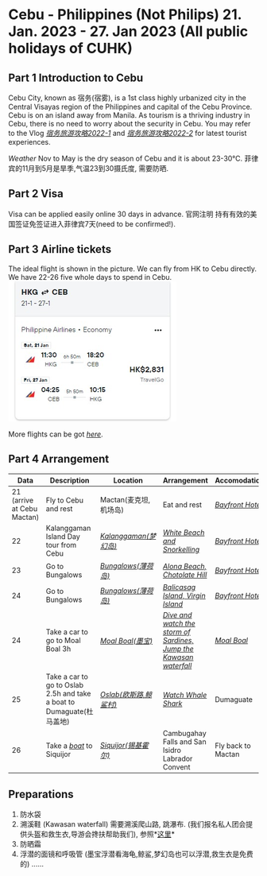 # Cebu - Philippines (Not Philips) 21. Jan. 2023 - 27. Jan 2023 (All public holidays of CUHK)
## Part 1 Introduction to Cebu
Cebu City, known as 宿务(宿雾), is a 1st class highly urbanized city in the Central Visayas region of the Philippines and capital of the Cebu Province.
Cebu is on an island away from Manila. As tourism is a thriving industry in Cebu, there is no need to worry about the security in Cebu. 
You may refer to the Vlog *[宿务旅游攻略2022-1](https://youtu.be/qIB_sNAncQU)* and *[宿务旅游攻略2022-2](https://youtu.be/VCAyanD0o-I)* for latest tourist experiences. 

*Weather*
Nov to May is the dry season of Cebu and it is about 23-30℃.
菲律宾的11月到5月是旱季,气温23到30摄氏度, 需要防晒.

## Part 2 Visa
Visa can be applied easily online 30 days in advance.
官网注明 持有有效的美国签证免签证进入菲律宾7天(need to be confirmed!).

## Part 3 Airline tickets
The ideal flight is shown in the picture. We can fly from HK to Cebu directly. We have 22-26 five whole days to spend in Cebu.
![flight](airline.jpg)

More flights can be got *[here](https://www.cheapflights.com.hk/flight-search/HKG-CEB/2023-01-21/2023-01-27?sort=bestflight_a)*.

## Part 4 Arrangement

| Data | Description | Location| Arrangement|Accomodation|Food|
| --- | ----------- | ---------|----|--|--|
|21 (arrive at Cebu Mactan)| Fly to Cebu and rest| Mactan(麦克坦,机场岛)|Eat and rest|*[Bayfront Hotel](https://www.agoda.com/zh-cn/bayfront-hotel-cebu-capitol-site/hotel/cebu-ph.html?finalPriceView=1&isShowMobileAppPrice=false&cid=1891438&numberOfBedrooms=&familyMode=false&adults=6&children=0&rooms=3&maxRooms=0&isCalendarCallout=false&childAges=&numberOfGuest=0&missingChildAges=false&travellerType=-1&showReviewSubmissionEntry=false&currencyCode=HKD&isFreeOccSearch=false&tag=455d4eee-c674-43d2-98cc-40efbb4e8d16&isCityHaveAsq=false&los=3&searchrequestid=308f05cb-9aa9-443b-a321-fadeb15fb74c&checkin=2023-01-21)*|.|
| 22 | Kalanggaman Island Day tour from Cebu|*[Kalanggaman(梦幻岛)](https://www.kkday.com/en/product/131154-kalanggaman-island-day-tour-from-cebu-philippines)*|*[White Beach and Snorkelling](https://www.youtube.com/watch?v=_UZbkBpryHs)*|*[Bayfront Hotel](https://www.agoda.com/zh-cn/bayfront-hotel-cebu-capitol-site/hotel/cebu-ph.html?finalPriceView=1&isShowMobileAppPrice=false&cid=1891438&numberOfBedrooms=&familyMode=false&adults=6&children=0&rooms=3&maxRooms=0&isCalendarCallout=false&childAges=&numberOfGuest=0&missingChildAges=false&travellerType=-1&showReviewSubmissionEntry=false&currencyCode=HKD&isFreeOccSearch=false&tag=455d4eee-c674-43d2-98cc-40efbb4e8d16&isCityHaveAsq=false&los=3&searchrequestid=308f05cb-9aa9-443b-a321-fadeb15fb74c&checkin=2023-01-21)*|.|
| 23 | Go to Bungalows |*[Bungalows(薄荷岛)](https://www.kkday.com/en/product/134610)*|*[Alona Beach, Chotolate Hill](https://www.youtube.com/watch?v=qBrFjzZ9BuM)*|*[Bayfront Hotel](https://www.agoda.com/zh-cn/bayfront-hotel-cebu-capitol-site/hotel/cebu-ph.html?finalPriceView=1&isShowMobileAppPrice=false&cid=1891438&numberOfBedrooms=&familyMode=false&adults=6&children=0&rooms=3&maxRooms=0&isCalendarCallout=false&childAges=&numberOfGuest=0&missingChildAges=false&travellerType=-1&showReviewSubmissionEntry=false&currencyCode=HKD&isFreeOccSearch=false&tag=455d4eee-c674-43d2-98cc-40efbb4e8d16&isCityHaveAsq=false&los=3&searchrequestid=308f05cb-9aa9-443b-a321-fadeb15fb74c&checkin=2023-01-21)*|.|
| 24 | Go to Bungalows |*[Bungalows(薄荷岛)](https://www.kkday.com/zh-cn/product/9579)*|*[Balicasag Island, Virgin Island](https://www.youtube.com/watch?v=qBrFjzZ9BuM)*|*[Bayfront Hotel](https://www.agoda.com/zh-cn/bayfront-hotel-cebu-capitol-site/hotel/cebu-ph.html?finalPriceView=1&isShowMobileAppPrice=false&cid=1891438&numberOfBedrooms=&familyMode=false&adults=6&children=0&rooms=3&maxRooms=0&isCalendarCallout=false&childAges=&numberOfGuest=0&missingChildAges=false&travellerType=-1&showReviewSubmissionEntry=false&currencyCode=HKD&isFreeOccSearch=false&tag=455d4eee-c674-43d2-98cc-40efbb4e8d16&isCityHaveAsq=false&los=3&searchrequestid=308f05cb-9aa9-443b-a321-fadeb15fb74c&checkin=2023-01-21)*|.|
| 24 | Take a car to go to Moal Boal 3h|*[Moal Boal(墨宝)](https://www.kkday.com/en/product/34000)*|*[Dive and watch the storm of Sardines, Jump the Kawasan waterfall](https://www.youtube.com/watch?v=d8XPaP9ODYI)*|*[Moal Boal](https://zh.airbnb.com/rooms/47168296?adults=6&check_in=2023-01-24&check_out=2023-01-25&source_impression_id=p3_1670140589_5n0ao9vd%2BCf7kmhQ)*|.|
| 25 | Take a car to go to Oslab 2.5h and take a boat to Dumaguate(杜马盖地)|*[Oslab(欧斯路,鲸鲨村)](https://www.kkday.com/en/product/134610)*|*[Watch Whale Shark](https://www.youtube.com/watch?v=-iaobHU9gCg)*|Dumaguate|.|
| 26 | Take a *[boat](https://www.mafengwo.cn/gonglve/ziyouxing/332696.html)* to Siquijor |*[Siquijor(锡基霍尔)](https://www.mafengwo.cn/gonglve/ziyouxing/31566.html)*|Cambugahay Falls and San Isidro Labrador Convent|Fly back to Mactan|.|


## Preparations
1. 防水袋
2. 溯溪鞋 (Kawasan waterfall) 需要溯溪爬山路, 跳瀑布. (我们报名私人团会提供头盔和救生衣,导游会搀扶帮助我们), 参照*[这里](https://www.youtube.com/watch?v=d8XPaP9ODYI)*
3. 防晒霜
4. 浮潜的面镜和呼吸管 (墨宝浮潜看海龟,鲸鲨,梦幻岛也可以浮潜,救生衣是免费的)
......

<!--
| Data | Description | Location| Arrangement|Accomodation|Food|
| --- | ----------- | ---------|----|--|--|
|22 and 23| *[Open Water Dive Trainning](https://divefunatics.com/product/open-water-diver-standard/)* |Mactan, Cebu |Learn and get OW certificate with which you can dive up to 18m.|300-400 HKD per night|.|
| 24 | Take a car to go to Moal Boal 3h|Moal Boal|*[Dive and watch the storm of Sardines](https://www.getyourguide.com/cebu-l615/cebu-deep-sea-diving-at-moalboal-and-pescador-island-t325533/)*|Rent a whole house with swimming pool? 980hkd|.|
| 24 | Take a *[boat](https://www.mafengwo.cn/gonglve/ziyouxing/332696.html)* to Dumaguate from Oslab(0.5h)|*[Dumaguate(杜马盖地)](https://www.mafengwo.cn/gonglve/ziyouxing/mdd_29500/)*|Visit the city and Siliman University|.|
| 25 | Take a car to go to Oslab 2.5h|Oslab|*[Jump the Kawasan waterfall and watch Whale Shark](https://www.getyourguide.com/cebu-city-l433/oslob-whale-shark-swimming-and-kawasan-falls-canyoneering-t218004/)*|Rent a whole house with swimming pool?1331hkd|.|
| 26 | Go back to Cebu and travel around |Cebu City|Cebu Taoist Temple/Temple of Leah/ Camotes Island etc.|Wait in the airport unitil 4 to go back to HK|.|-->
